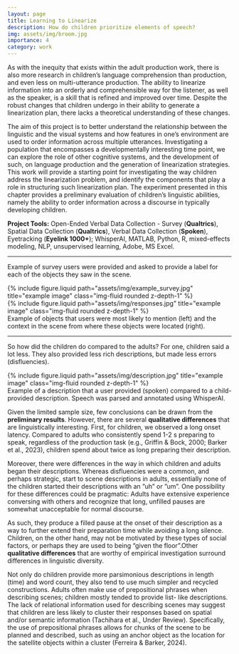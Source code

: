 ```yaml
---
layout: page
title: Learning to Linearize
description: How do children prioritize elements of speech?
img: assets/img/broom.jpg
importance: 4
category: work
---
```


As with the inequity that exists within the adult production work, there is also more research in children’s language comprehension than production, and even less on multi-utterance production. The ability to linearize information into an orderly and comprehensible way for the listener, as well as the speaker, is a skill that is refined and improved over time. Despite the robust changes that children undergo in their ability to generate a linearization plan, there lacks a theoretical understanding of these changes. 

The aim of this project is to better understand the relationship between the linguistic and the visual systems and how features in one’s environment are used to order information across multiple utterances. Investigating a population that encompasses a developmentally interesting time point,
we can explore the role of other cognitive systems, and the development of such, on language production and the generation of linearization strategies. This work will provide a starting point for investigating the way children address the linearization problem, and identify the components that play a role in structuring such linearization plan. The experiment presented in this chapter provides a preliminary evaluation of children’s linguistic abilities, namely the ability to order information across a discourse in typically developing children.

**Project Tools:** Open-Ended Verbal Data Collection - Survey (**Qualtrics**), Spatial Data Collection (**Qualtrics**), Verbal Data Collection (**Spoken**), Eyetracking (**Eyelink 1000+**); WhisperAI, MATLAB, Python, R, mixed-effects modeling, NLP, unsupervised learning, Adobe, MS Excel. 


---
Example of survey users were provided and asked to provide a label for each of the objects they saw in the scene. 
<div class="row justify-content-sm-center">
    <div class="col-sm-4 mt-3 mt-md-0">
        {% include figure.liquid path="assets/img/example_survey.jpg" title="example image" class="img-fluid rounded z-depth-1" %}
    </div>
    <div class="col-sm-10 mt-3 mt-md-0">
        {% include figure.liquid path="assets/img/responses.jpg" title="example image" class="img-fluid rounded z-depth-1" %}
    </div>
</div>
<div class="caption">
    Example of objects that users were most likely to mention (left) and the context in the scene from where these objects were located (right).
</div>

--- 

So how did the children do compared to the adults? For one, children said a lot less. They also provided less rich descriptions, but made less errors (disfluencies).


<div class="row justify-content-sm-center">
    <div class="col-sm-10 mt-3 mt-md-0">
        {% include figure.liquid path="assets/img/description.jpg" title="example image" class="img-fluid rounded z-depth-1" %}
    </div>
</div>
<div class="caption">
    Example of a description that a user provided (spoken) compared to a child-provided description. Speech was parsed and annotated using WhisperAI.
</div>

Given the limited sample size, few conclusions can be drawn from the **preliminary results**. However, there are several **qualitative differences** that are linguistically interesting. First, for children, we observed a long onset latency. Compared to adults who consistently spend 1-2 s preparing to speak, regardless of the production task (e.g., Griffin & Bock, 2000; Barker et al., 2023), children spend about twice as long preparing their description. 

Moreover, there were differences in the way in which children and adults began their descriptions. Whereas disfluencies were a common, and perhaps strategic, start to scene descriptions in adults, essentially none of the children started their descriptions with an ”uh” or ”um”. One possibility for these differences could be pragmatic: Adults have extensive experience conversing with others and recognize that long, unfilled pauses are somewhat unacceptable for normal discourse.

As such, they produce a filled pause at the onset of their description as a way to further extend their preparation time while avoiding a long silence. Children, on the other hand, may not be motivated by these types of social factors, or perhaps they are used to being “given the floor”.Other **qualitative differences** that are worthy of empirical investigation surround differences in linguistic diversity. 

Not only do children provide more parsimonious descriptions in length (time) and word count, they also tend to use much simpler and recycled constructions. Adults often make use of prepositional phrases when describing scenes; children mostly tended to provide list- like descriptions. The lack of relational information used for describing scenes may suggest that children are less likely to cluster their responses based on spatial and/or semantic information (Tachihara et al., Under Review). Specifically, the use of prepositional phrases allows for chunks of the scene to be planned and described, such as using an anchor object as the location for the satellite objects within a cluster (Ferreira & Barker, 2024).